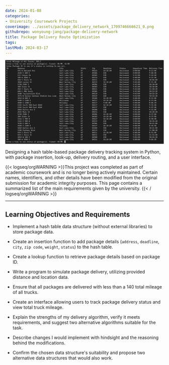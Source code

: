```yaml
---
date: 2024-01-08
categories:
- University Coursework Projects
coverimage: ../assets/package_delivery_network_1709746666621_0.png
githubrepo: wonyoung-jang/package-delivery-network
title: Package Delivery Route Optimization
tags:
lastMod: 2024-03-17
---
```

![package_delivery_network.png](/assets/package_delivery_network_1709746666621_0.png)

Designing a hash table-based package delivery tracking system in Python, with package insertion, look-up, delivery routing, and a user interface.

{{< logseq/orgWARNING >}}This project was completed as part of academic coursework and is no longer being actively maintained. Certain names, identifiers, and other details have been modified from the original submission for academic integrity purposes. This page contains a summarized list of the main requirements given by the university.
{{< / logseq/orgWARNING >}}

---

## Learning Objectives and Requirements

  + Implement a hash table data structure (without external libraries) to store package data.

  + Create an insertion function to add package details (`address`, `deadline`, `city`, `zip code`, `weight`, `status`) to the hash table.

  + Create a lookup function to retrieve package details based on package ID.

  + Write a program to simulate package delivery, utilizing provided distance and location data.

  + Ensure that all packages are delivered with less than a 140 total mileage of all trucks.

  + Create an interface allowing users to track package delivery status and view total truck mileage.

  + Explain the strengths of my delivery algorithm, verify it meets requirements, and suggest two alternative algorithms suitable for the task.

  + Describe changes I would implement with hindsight and the reasoning behind the modifications.

  + Confirm the chosen data structure's suitability and propose two alternative data structures that would also work.

